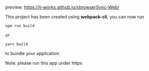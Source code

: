 preview: https://lj-works.github.io/xbrowserSync-Web/

This project has been created using **webpack-cli**, you can now run

```
npm run build
```

or

```
yarn build
```

to bundle your application

Note: please run this app under https
